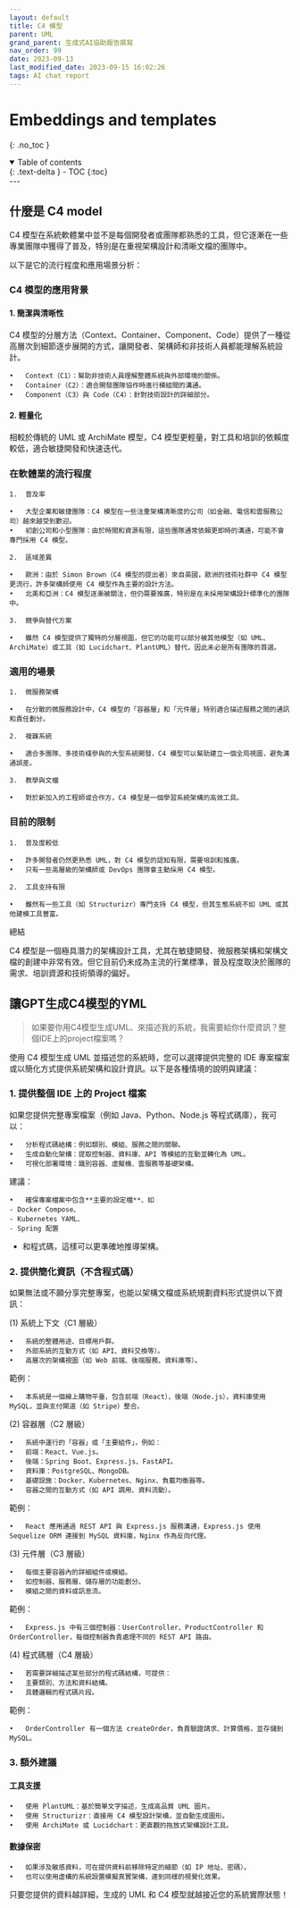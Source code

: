 ```yaml
---
layout: default
title: C4 模型
parent: UML
grand_parent: 生成式AI協助報告撰寫
nav_order: 99
date: 2023-09-13
last_modified_date: 2023-09-15 16:02:26
tags: AI chat report
---
```


# Embeddings and templates
{: .no_toc }

<details open markdown="block">
  <summary>
    Table of contents
  </summary>
  {: .text-delta }
- TOC
{:toc}
</details>
---

## 什麼是 C4 model 

C4 模型在系統軟體業中並不是每個開發者或團隊都熟悉的工具，但它逐漸在一些專業團隊中獲得了普及，特別是在重視架構設計和清晰文檔的團隊中。

以下是它的流行程度和應用場景分析：

### C4 模型的應用背景

#### 	1.	簡潔與清晰性

C4 模型的分層方法（Context、Container、Component、Code）提供了一種從高層次到細節逐步展開的方式，讓開發者、架構師和非技術人員都能理解系統設計。

	•	Context（C1）：幫助非技術人員理解整體系統與外部環境的關係。
	•	Container（C2）：適合開發團隊協作時進行模組間的溝通。
	•	Component（C3）與 Code（C4）：針對技術設計的詳細部分。

#### 	2.	輕量化

相較於傳統的 UML 或 ArchiMate 模型，C4 模型更輕量，對工具和培訓的依賴度較低，適合敏捷開發和快速迭代。

### 在軟體業的流行程度

	1.	普及率

	•	大型企業和敏捷團隊：C4 模型在一些注重架構清晰度的公司（如金融、電信和雲服務公司）越來越受到歡迎。
	•	初創公司和小型團隊：由於時間和資源有限，這些團隊通常依賴更即時的溝通，可能不會專門採用 C4 模型。

	2.	區域差異

	•	歐洲：由於 Simon Brown（C4 模型的提出者）來自英國，歐洲的技術社群中 C4 模型更流行，許多架構師使用 C4 模型作為主要的設計方法。
	•	北美和亞洲：C4 模型逐漸被關注，但仍需要推廣，特別是在未採用架構設計標準化的團隊中。

	3.	競爭與替代方案

	•	雖然 C4 模型提供了獨特的分層視圖，但它的功能可以部分被其他模型（如 UML、ArchiMate）或工具（如 Lucidchart、PlantUML）替代，因此未必是所有團隊的首選。

### 適用的場景

	1.	微服務架構

	•	在分散的微服務設計中，C4 模型的「容器層」和「元件層」特別適合描述服務之間的通訊和責任劃分。

	2.	複雜系統

	•	適合多團隊、多技術棧參與的大型系統開發，C4 模型可以幫助建立一個全局視圖，避免溝通誤差。

	3.	教學與文檔

	•	對於新加入的工程師或合作方，C4 模型是一個學習系統架構的高效工具。

### 目前的限制

	1.	普及度較低

	•	許多開發者仍然更熟悉 UML，對 C4 模型的認知有限，需要培訓和推廣。
	•	只有一些高層級的架構師或 DevOps 團隊會主動採用 C4 模型。

	2.	工具支持有限

	•	雖然有一些工具（如 Structurizr）專門支持 C4 模型，但其生態系統不如 UML 或其他建模工具豐富。

總結

C4 模型是一個極具潛力的架構設計工具，尤其在敏捷開發、微服務架構和架構文檔的創建中非常有效。但它目前仍未成為主流的行業標準，普及程度取決於團隊的需求、培訓資源和技術領導的偏好。

## 讓GPT生成C4模型的YML

> 如果要你用C4模型生成UML、來描述我的系統，我需要給你什麼資訊？整個IDE上的project檔案嗎？

使用 C4 模型生成 UML 並描述您的系統時，您可以選擇提供完整的 IDE 專案檔案或以簡化方式提供系統架構和設計資訊。以下是各種情境的說明與建議：

### 1. 提供整個 IDE 上的 Project 檔案

如果您提供完整專案檔案（例如 Java、Python、Node.js 等程式碼庫），我可以：

	•	分析程式碼結構：例如類別、模組、服務之間的關聯。
	•	生成自動化架構：提取控制器、資料庫、API 等模組的互動並轉化為 UML。
	•	可視化部署環境：識別容器、虛擬機、雲服務等基礎架構。

建議：

	•	確保專案檔案中包含**主要的設定檔**、如 
    - Docker Compose、
    - Kubernetes YAML、
    - Spring 配置
  - 和程式碼，這樣可以更準確地推導架構。

### 2. 提供簡化資訊（不含程式碼）

如果無法或不願分享完整專案，也能以架構文檔或系統規劃資料形式提供以下資訊：

(1) 系統上下文（C1 層級）

	•	系統的整體用途、目標用戶群。
	•	外部系統的互動方式（如 API、資料交換等）。
	•	高層次的架構視圖（如 Web 前端、後端服務、資料庫等）。

範例：

	•	本系統是一個線上購物平臺，包含前端（React）、後端（Node.js），資料庫使用 MySQL，並與支付閘道（如 Stripe）整合。

(2) 容器層（C2 層級）

	•	系統中運行的「容器」或「主要組件」，例如：
	•	前端：React、Vue.js。
	•	後端：Spring Boot、Express.js、FastAPI。
	•	資料庫：PostgreSQL、MongoDB。
	•	基礎設施：Docker、Kubernetes、Nginx、負載均衡器等。
	•	容器之間的互動方式（如 API 調用、資料流動）。

範例：

	•	React 應用通過 REST API 與 Express.js 服務溝通，Express.js 使用 Sequelize ORM 連接到 MySQL 資料庫，Nginx 作為反向代理。

(3) 元件層（C3 層級）

	•	每個主要容器內的詳細組件或模組。
	•	如控制器、服務層、儲存層的功能劃分。
	•	模組之間的資料或訊息流。

範例：

	•	Express.js 中有三個控制器：UserController、ProductController 和 OrderController，每個控制器負責處理不同的 REST API 路由。

(4) 程式碼層（C4 層級）

	•	若需要詳細描述某些部分的程式碼結構，可提供：
	•	主要類別、方法和資料結構。
	•	具體邏輯的程式碼片段。

範例：

	•	OrderController 有一個方法 createOrder，負責驗證請求、計算價格，並存儲到 MySQL。

### 3. 額外建議

#### 工具支援

	•	使用 PlantUML：基於簡單文字描述，生成高品質 UML 圖片。
	•	使用 Structurizr：直接用 C4 模型設計架構，並自動生成圖形。
	•	使用 ArchiMate 或 Lucidchart：更直觀的拖放式架構設計工具。

#### 數據保密

	•	如果涉及敏感資料，可在提供資料前移除特定的細節（如 IP 地址、密碼）。
	•	也可以使用虛構的系統設置模擬真實架構，達到同樣的視覺化效果。

只要您提供的資料越詳細，生成的 UML 和 C4 模型就越接近您的系統實際狀態！

